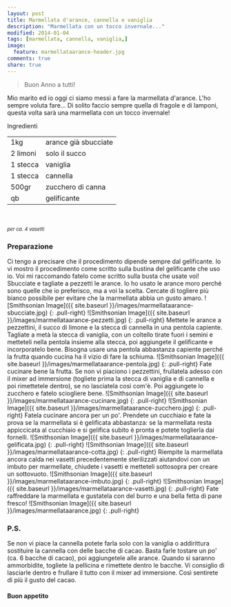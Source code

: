 ```yaml
---
layout: post
title: Marmellata d'arance, cannella e vaniglia
description: "Marmellata con un tocco invernale..."
modified: 2014-01-04
tags: [marmellata, cannella, vaniglia,]
image:
  feature: marmellataarance-header.jpg
comments: true
share: true
---
```

> Buon Anno a tutti!

Mio marito ed io oggi ci siamo messi a fare la marmellata d'arance. L'ho sempre voluta fare... Di solito faccio sempre quella di fragole e di lamponi, questa volta sarà una marmellata con un tocco invernale!


<div class="ingredients">
	<div class="ingredients-title">Ingredienti</div>
	<table>
		<tbody>
			<tr>
				<td>1kg</td>
				<td>arance già sbucciate</td>
			</tr>
			<tr>
				<td>2 limoni</td>
				<td>solo il succo</td>
			</tr>
			<tr>
				<td>1 stecca</td>
				<td>vaniglia</td>
			</tr>
			<tr>
				<td>1 stecca</td>
				<td>cannella</td>
			</tr>
			<tr>
				<td>500gr</td>
				<td>zucchero di canna</td>				
			</tr>
			<tr>
				<td>qb</td>
				<td>gelificante</td>				
			</tr>
		</tbody>
	</table>
	<br></br>
	<i class="pull-right" style="font-size: 80%;">per ca. 4 vasetti</i>
</div>


<h3>
	<font color="grey">
		<i class="icon-cogs"></i>
	</font> Preparazione
</h3>

Ci tengo a precisare che il procedimento dipende sempre dal gelificante. Io vi mostro il procedimento come scritto sulla bustina del gelificante che uso io. Voi mi raccomando fatelo come scritto sulla busta che usate voi!
Sbucciate e tagliate a pezzetti le arance. Io ho usato le arance moro perché sono quelle che io preferisco, ma a voi la scelta. Cercate di togliere più bianco possibile per evitare che la marmellata abbia un gusto amaro.
![Smithsonian Image]({{ site.baseurl }}/images/marmellataarance-sbucciate.jpg)
{: .pull-right}
![Smithsonian Image]({{ site.baseurl }}/images/marmellataarance-pezzetti.jpg)
{: .pull-right}
Mettete le arance a pezzettini, il succo di limone e la stecca di cannella in una pentola capiente. Tagliate a metà la stecca di vaniglia, con un coltello tirate fuori i semini e metteteli nella pentola insieme alla stecca, poi aggiungete il gelificante e incorporatelo bene. Bisogna usare una pentola abbastanza capiente perché la frutta quando cucina ha il vizio di fare la schiuma.
![Smithsonian Image]({{ site.baseurl }}/images/marmellataarance-pentola.jpg)
{: .pull-right}
Fate cucinare bene la frutta. Se non vi piaciono i pezzettini, frullatela adesso con il mixer ad immersione (togliete prima la stecca di vaniglia e di cannella e poi rimettetele dentro), se no lasciatela così com'è. Poi aggiungete lo zucchero e fatelo sciogliere bene.
![Smithsonian Image]({{ site.baseurl }}/images/marmellataarance-cucinare.jpg)
{: .pull-right}
![Smithsonian Image]({{ site.baseurl }}/images/marmellataarance-zucchero.jpg)
{: .pull-right}
Fatela cucinare ancora per un po'. Prendete un cucchiaio e fate la prova se la marmellata si è gelificata abbastanza: se la marmellata resta appiccicata al cucchiaio e si gelifica subito è pronta e potete toglierla dai fornelli.
![Smithsonian Image]({{ site.baseurl }}/images/marmellataarance-gelificata.jpg)
{: .pull-right}
![Smithsonian Image]({{ site.baseurl }}/images/marmellataarance-cotta.jpg)
{: .pull-right}
Riempite la marmellata ancora calda nei vasetti precedentemente sterilizzati aiutandovi con un imbuto per marmellate, chiudete i vasetti e metteteli sottosopra per creare un sottovuoto.
![Smithsonian Image]({{ site.baseurl }}/images/marmellataarance-imbuto.jpg)
{: .pull-right}
![Smithsonian Image]({{ site.baseurl }}/images/marmellataarance-vasetti.jpg)
{: .pull-right}
Fate raffreddare la marmellata e gustatela con del burro e una bella fetta di pane fresco!
![Smithsonian Image]({{ site.baseurl }}/images/marmellataarance.jpg)
{: .pull-right}

<h3>
	<font color="#FFCC00">
		<i class="icon-lightbulb"></i>
	</font> P.S.
</h3>


Se non vi piace la cannella potete farla solo con la vaniglia o addirittura sostituire la cannella con delle bacche di cacao. Basta farle tostare un po' (ca. 6 bacche di cacao), poi aggiungetele alle arance. Quando si saranno ammorbidite, togliete la pellicina e rimettete dentro le bacche. Vi consiglio di lasciarle dentro e frullare il tutto con il mixer ad immersione. Così sentirete di più il gusto del cacao.

<h4>Buon appetito
	<font color="red">
		<i class="icon-smile"></i>
	</font>
</h4>
